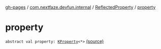 [gh-pages](../../index.md) / [com.nextfaze.devfun.internal](../index.md) / [ReflectedProperty](index.md) / [property](./property.md)

# property

`abstract val property: `[`KProperty`](https://kotlinlang.org/api/latest/jvm/stdlib/kotlin.reflect/-k-property/index.html)`<*>` [(source)](https://github.com/NextFaze/dev-fun/tree/master/devfun/src/main/java/com/nextfaze/devfun/internal/Reflected.kt#L68)
